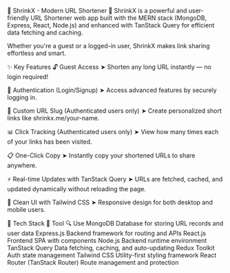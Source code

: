 🚀 ShrinkX - Modern URL Shortener 🔗
ShrinkX is a powerful and user-friendly URL Shortener web app built with the MERN stack (MongoDB, Express, React, Node.js) and enhanced with TanStack Query for efficient data fetching and caching.

Whether you're a guest or a logged-in user, ShrinkX makes link sharing effortless and smart.

✨ Key Features
🔓 Guest Access
➤ Shorten any long URL instantly — no login required!

🔐 Authentication (Login/Signup)
➤ Access advanced features by securely logging in.

🧩 Custom URL Slug (Authenticated users only)
➤ Create personalized short links like shrinkx.me/your-name.

📊 Click Tracking (Authenticated users only)
➤ View how many times each of your links has been visited.

📋 One-Click Copy
➤ Instantly copy your shortened URLs to share anywhere.

⚡ Real-time Updates with TanStack Query
➤ URLs are fetched, cached, and updated dynamically without reloading the page.

🎯 Clean UI with Tailwind CSS
➤ Responsive design for both desktop and mobile users.

🧰 Tech Stack
🔧 Tool	🔍 Use
MongoDB	Database for storing URL records and user data
Express.js	Backend framework for routing and APIs
React.js	Frontend SPA with components
Node.js	Backend runtime environment
TanStack Query	Data fetching, caching, and auto-updating
Redux Toolkit	Auth state management
Tailwind CSS	Utility-first styling framework
React Router (TanStack Router)	Route management and protection
